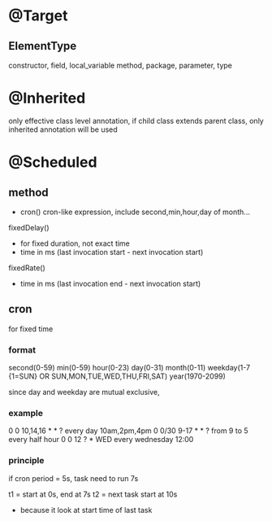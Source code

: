 # @Target
## ElementType
constructor, field, local_variable
method, package, parameter, type

# @Inherited
only effective class level annotation,
if child class extends parent class,
only inherited annotation will be used


# @Scheduled
## method
- cron()
cron-like expression, include second,min,hour,day of month... 

fixedDelay()
- for fixed duration, not exact time
- time in ms (last invocation start - next invocation start)

fixedRate()
- time in ms (last invocation end - next invocation start)

## cron
for fixed time
### format
second(0-59) 
min(0-59) 
hour(0-23) 
day(0-31) 
month(0-11) 
weekday(1-7 {1=SUN} OR SUN,MON,TUE,WED,THU,FRI,SAT)
year(1970-2099)

since day and weekday are mutual exclusive, 

### example
0 0 10,14,16 * * ?  every day 10am,2pm,4pm
0 0/30 9-17 * * ?   from 9 to 5 every half hour
0 0 12 ? * WED       every wednesday 12:00

### principle
if cron period = 5s, task need to run 7s

t1 = start at 0s, end at 7s
t2 = next task start at 10s
- because it look at start time of last task



















